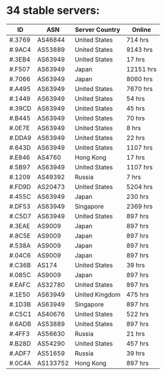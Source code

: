 # 34 stable servers:

| ID | ASN | Server Country | Online |
| ------ | ------ | ------ | ------ |
| #.3769 | AS46844 | United States | 714 hrs |
| #.9AC4 | AS53889 | United States | 9143 hrs |
| #.3EB4 | AS63949 | United States | 17 hrs |
| #.F507 | AS63949 | Japan | 12151 hrs |
| #.7066 | AS63949 | Japan | 8060 hrs |
| #.A495 | AS63949 | United States | 7670 hrs |
| #.1449 | AS63949 | United States | 54 hrs |
| #.39CD | AS63949 | United States | 45 hrs |
| #.B445 | AS63949 | United States | 70 hrs |
| #.0E7E | AS63949 | United States | 8 hrs |
| #.DDA9 | AS63949 | United States | 22 hrs |
| #.643D | AS63949 | United States | 1107 hrs |
| #.E846 | AS4760 | Hong Kong | 17 hrs |
| #.5B97 | AS63949 | United States | 1107 hrs |
| #.1209 | AS49392 | Russia | 7 hrs |
| #.FD9D | AS20473 | United States | 5204 hrs |
| #.455C | AS63949 | Japan | 230 hrs |
| #.DF53 | AS63949 | Singapore | 2369 hrs |
| #.C5D7 | AS63949 | United States | 897 hrs |
| #.3EAE | AS9009 | Japan | 897 hrs |
| #.8C5E | AS9009 | Japan | 897 hrs |
| #.538A | AS9009 | Japan | 897 hrs |
| #.04C6 | AS9009 | Japan | 897 hrs |
| #.C36B | AS174 | United States | 39 hrs |
| #.085C | AS9009 | Japan | 897 hrs |
| #.EAFC | AS32780 | United States | 897 hrs |
| #.1E50 | AS63949 | United Kingdom | 475 hrs |
| #.1D3B | AS63949 | Singapore | 897 hrs |
| #.C5C1 | AS40676 | United States | 522 hrs |
| #.6ADB | AS53889 | United States | 897 hrs |
| #.4FF3 | AS56630 | Russia | 21 hrs |
| #.B28D | AS54290 | United States | 457 hrs |
| #.ADF7 | AS51659 | Russia | 39 hrs |
| #.0C4A | AS133752 | Hong Kong | 897 hrs |

